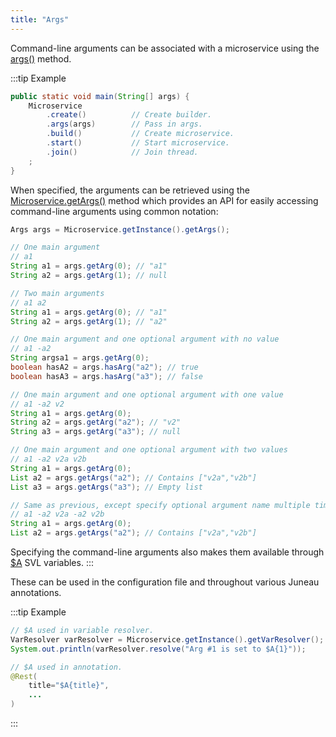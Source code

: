 ```yaml
---
title: "Args"
---
```


Command-line arguments can be associated with a microservice using the [args()]({{API_DOCS}}/org/apache/juneau/microservice/Microservice/Builder.html#args(String...)) method.

:::tip Example
```java
public static void main(String[] args) {
    Microservice
        .create()          // Create builder.
        .args(args)        // Pass in args.
        .build()           // Create microservice.
        .start()           // Start microservice.
        .join()            // Join thread.
    ;
}
```

When specified, the arguments can be retrieved using the [Microservice.getArgs()]({{API_DOCS}}/org/apache/juneau/microservice/Microservice.html#getArgs()) method which provides
an API for easily accessing command-line arguments using common notation:

```java
Args args = Microservice.getInstance().getArgs();

// One main argument
// a1
String a1 = args.getArg(0); // "a1"
String a2 = args.getArg(1); // null

// Two main arguments
// a1 a2
String a1 = args.getArg(0); // "a1"
String a2 = args.getArg(1); // "a2"

// One main argument and one optional argument with no value
// a1 -a2
String argsa1 = args.getArg(0);
boolean hasA2 = args.hasArg("a2"); // true
boolean hasA3 = args.hasArg("a3"); // false

// One main argument and one optional argument with one value
// a1 -a2 v2
String a1 = args.getArg(0);
String a2 = args.getArg("a2"); // "v2"
String a3 = args.getArg("a3"); // null

// One main argument and one optional argument with two values
// a1 -a2 v2a v2b
String a1 = args.getArg(0);
List a2 = args.getArgs("a2"); // Contains ["v2a","v2b"]
List a3 = args.getArgs("a3"); // Empty list

// Same as previous, except specify optional argument name multiple times
// a1 -a2 v2a -a2 v2b
String a1 = args.getArg(0);
List a2 = args.getArgs("a2"); // Contains ["v2a","v2b"]
```

Specifying the command-line arguments also makes them available through [$A]({{API_DOCS}}/org/apache/juneau/svl/vars/ArgsVar.html) SVL variables.
:::

These can be used in the configuration file and throughout various Juneau annotations.

:::tip Example
```java
// $A used in variable resolver.
VarResolver varResolver = Microservice.getInstance().getVarResolver();
System.out.println(varResolver.resolve("Arg #1 is set to $A{1}"));
```

```java
// $A used in annotation.
@Rest(
    title="$A{title}",
    ...
)
```
:::